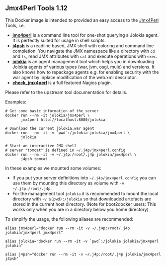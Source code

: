 ## Jmx4Perl Tools 1.12

This Docker image is intended to provided an easy access to the
[Jmx4Perl](http://www.jmx4perl.org) Tools, i.e.

* [**jmx4perl**](http://search.cpan.org/~roland/jmx4perl/scripts/jmx4perl) is a command line tool for one-shot querying a Jolokia agent. It is perfectly suited for usage in shell scripts.
* [**j4psh**](http://search.cpan.org/~roland/jmx4perl/scripts/j4psh) is a readline based, JMX shell with coloring and command line completion. You navigate the JMX namespace like a directory with `cd` and `ls`, read JMX attributes with `cat` and execute operations with `exec`. 
* [**jolokia**](http://search.cpan.org/~roland/jmx4perl/scripts/jolokia) is an agent management tool which helps you in downloading Jolokia agents of various types (war, jvm, osgi, mule) and versions. It also knows how to repackage agents e.g. for enabling security with the war agent by inplace modification of the web.xml descriptor. 
* [**check_jmx4perl**](http://search.cpan.org/~roland/jmx4perl/scripts/check_jmx4perl) is a full featured Nagios plugin.

Please refer to the upstream tool documentation for details. 

Examples:

```shell
# Get some basic information of the server
docker run --rm -it jolokia/jmx4perl \
       jmx4perl http://localhost:8080/jolokia

# Download the current jolokia.war agent
docker run --rm -it -v `pwd`:/jolokia jolokia/jmx4perl \
       jolokia

# Start an interactive JMX shell
# server "tomcat" is defined in ~/.j4p/jmx4perl.config
docker run --rm -it -v ~/.j4p:/root/.j4p jolokia/jmx4perl \
       j4psh tomcat
```

In these examples we mounted some volumes:

* If you put your server definitions into `~/.j4p/jmx4perl.config` you can use them by mounting this directory as volume with `-v ~/.j4p:/root/.j4p`. 
* For the management tool `jolokia` it is recommended to mount the local directory with `-v $(pwd):/jolokia` so that downloaded artefacts are stored in the current host directory. (Note for boot2docker users: This works only when you are in a directory below you home directory)

To simplify the usage, the following aliases are recommended:

````
alias jmx4perl="docker run --rm -it -v ~/.j4p:/root/.j4p jolokia/jmx4perl jmx4perl"

alias jolokia="docker run --rm -it -v `pwd`:/jolokia jolokia/jmx4perl jolokia"

alias j4psh="docker run --rm -it -v ~/.j4p:/root/.j4p jolokia/jmx4perl j4psh"
````
